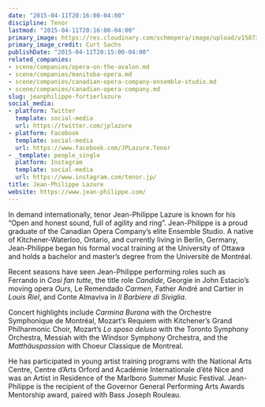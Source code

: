 ```yaml
---
date: "2015-04-11T20:16:00-04:00"
discipline: Tenor
lastmod: "2015-04-11T20:16:00-04:00"
primary_image: https://res.cloudinary.com/schmopera/image/upload/v1587397046/media/2020/04/Headshot_Megapiczel_Studios_-_Curt_Sachs_uxszxq.jpg
primary_image_credit: Curt Sachs
publishDate: "2015-04-11T20:15:00-04:00"
related_companies:
- scene/companies/opera-on-the-avalon.md
- scene/companies/manitoba-opera.md
- scene/companies/canadian-opera-company-ensemble-studio.md
- scene/companies/canadian-opera-company.md
slug: jeanphilippe-fortierlazure
social_media:
- platform: Twitter
  template: social-media
  url: https://twitter.com/jplazure
- platform: Facebook
  template: social-media
  url: https://www.facebook.com/JPLazure.Tenor
- _template: people_single
  platform: Instagram
  template: social-media
  url: https://www.instagram.com/tenor.jp/
title: Jean-Philippe Lazure
website: https://www.jean-philippe.com/
---
```

In demand internationally, tenor Jean-Philippe Lazure is known for his “Open and honest sound, full of agility and ring”. Jean-Philippe is a proud graduate of the Canadian Opera Company’s elite Ensemble Studio. A native of Kitchener-Waterloo, Ontario, and currently living in Berlin, Germany, Jean-Philippe began his formal vocal training at the University of Ottawa and holds a bachelor and master’s degree from the Université de Montréal.  

Recent seasons have seen Jean-Philippe performing roles such as Ferrando in _Cosi fan tutte_, the title role _Candide_, Georgie in John Estacio’s moving opera _Ours_, Le Remendado _Carmen_, Father André and Cartier in _Louis Riel_, and Conte Almaviva in _Il Barbiere di Siviglia_.

Concert highlights include _Carmina Burana_ with the Orchestre Symphonique de Montréal, Mozart’s Requiem with Kitchener’s Grand Philharmonic Choir, Mozart’s _Lo sposo deluso_ with the Toronto Symphony Orchestra, Messiah with the Windsor Symphony Orchestra, and the _Matthäuspassion_ with Choeur Classique de Montreal. 

He has participated in young artist training programs with the National Arts Centre, Centre d’Arts Orford and Académie Internationale d’été Nice and was an Artist in Residence of the Marlboro Summer Music Festival. Jean-Philippe is the recipient of the Governor General Performing Arts Awards Mentorship award, paired with Bass Joseph Rouleau.